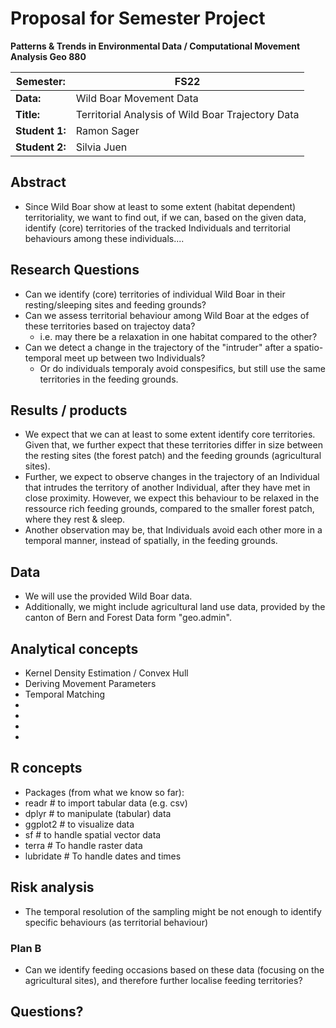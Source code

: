 # Proposal for Semester Project

**Patterns & Trends in Environmental Data / Computational Movement
Analysis Geo 880**

| Semester:      | FS22                              |
|----------------|---------------------------------- |
| **Data:**      | Wild Boar Movement Data           |
| **Title:**     | Territorial Analysis of Wild Boar Trajectory Data  |
| **Student 1:** | Ramon Sager                       |
| **Student 2:** | Silvia Juen                       |

## Abstract 
<!-- (50-60 words) -->
- Since Wild Boar show at least to some extent (habitat dependent) territoriality, we want to find out, if we can, based on the given data, identify (core) territories of the tracked Individuals and territorial behaviours among these individuals....

## Research Questions
- Can we identify (core) territories of individual Wild Boar in their resting/sleeping sites and feeding grounds?
- Can we assess territorial behaviour among Wild Boar at the edges of these territories based on trajectoy data?  
    - i.e. may there be a relaxation in one habitat compared to the other?
 - Can we detect a change in the trajectory of the "intruder" after a spatio-temporal meet up between two Individuals?
    - Or do individuals temporaly avoid conspesifics, but still use the same territories in the feeding grounds.


## Results / products
<!-- What do you expect, anticipate? -->
- We expect that we can at least to some extent identify core territories. Given that, we further expect that these territories differ in size between the resting sites (the forest patch) and the feeding grounds (agricultural sites). 
- Further, we expect to observe changes in the trajectory of an Individual that intrudes the territory of another Individual, after they have met in close proximity. However, we expect this behaviour to be relaxed in the ressource rich feeding grounds, compared to the smaller forest patch, where they rest & sleep. 
- Another observation may be, that Individuals avoid each other more in a temporal manner, instead of spatially, in the feeding grounds.

## Data
- We will use the provided Wild Boar data. 
- Additionally, we might include agricultural land use data, provided by the canton of Bern and Forest Data form "geo.admin".

## Analytical concepts
<!-- Which analytical concepts will you use? What conceptual movement spaces and respective modelling approaches of trajectories will you be using? What additional spatial analysis methods will you be using? -->

- Kernel Density Estimation / Convex Hull
- Deriving Movement Parameters
- Temporal Matching
- 
-
-
-

## R concepts
<!-- Which R concepts, functions, packages will you mainly use. What additional spatial analysis methods will you be using? -->


- Packages (from what we know so far):
- readr        # to import tabular data (e.g. csv)
- dplyr        # to manipulate (tabular) data
- ggplot2      # to visualize data
- sf           # to handle spatial vector data
- terra        # To handle raster data
- lubridate    # To handle dates and times

## Risk analysis
<!-- What could be the biggest challenges/problems you might face? What is your plan B? -->
- The temporal resolution of the sampling might be not enough to identify specific behaviours (as territorial behaviour)

### Plan B
- Can we identify feeding occasions based on these data (focusing on the agricultural sites), and therefore further localise feeding territories?


## Questions? 
<!-- Which questions would you like to discuss at the coaching session? -->
